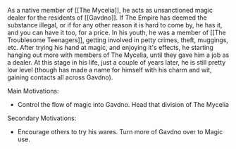 As a native member of [[The Mycelia]], he acts as unsanctioned magic dealer for the residents of [[Gavdno]]. If The Empire has deemed the substance illegal, or if for any other reason it is hard to come by, he has it, and you can have it too, for a price.
In his youth, he was a member of [[The Troublesome Teenagers]], getting involved in petty crimes, theft, muggings, etc. After trying his hand at magic, and enjoying it's effects, he starting hanging out more with members of The Mycelia, until they gave him a job as a dealer. At this stage in his life, just a couple of years later, he is still pretty low level (though has made a name for himself with his charm and wit, gaining contacts all across Gavdno).

Main Motivations:
- Control the flow of magic into Gavdno. Head that division of The Mycelia

Secondary Motivations:
- Encourage others to try his wares. Turn more of Gavdno over to Magic use.
